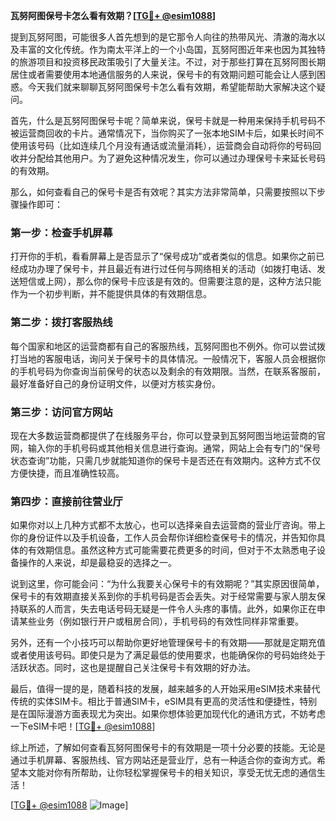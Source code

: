 **瓦努阿图保号卡怎么看有效期？[[TG💪+ @esim1088](https://t.me/s/esim1088)]**

提到瓦努阿图，可能很多人首先想到的是它那令人向往的热带风光、清澈的海水以及丰富的文化传统。作为南太平洋上的一个小岛国，瓦努阿图近年来也因为其独特的旅游项目和投资移民政策吸引了大量关注。不过，对于那些打算在瓦努阿图长期居住或者需要使用本地通信服务的人来说，保号卡的有效期问题可能会让人感到困惑。今天我们就来聊聊瓦努阿图保号卡怎么看有效期，希望能帮助大家解决这个疑问。

首先，什么是瓦努阿图保号卡呢？简单来说，保号卡就是一种用来保持手机号码不被运营商回收的卡片。通常情况下，当你购买了一张本地SIM卡后，如果长时间不使用该号码（比如连续几个月没有通话或流量消耗），运营商会自动将你的号码回收并分配给其他用户。为了避免这种情况发生，你可以通过办理保号卡来延长号码的有效期。

那么，如何查看自己的保号卡是否有效呢？其实方法非常简单，只需要按照以下步骤操作即可：

### **第一步：检查手机屏幕**
打开你的手机，看看屏幕上是否显示了“保号成功”或者类似的信息。如果你之前已经成功办理了保号卡，并且最近有进行过任何与网络相关的活动（如拨打电话、发送短信或上网），那么你的保号卡应该是有效的。但需要注意的是，这种方法只能作为一个初步判断，并不能提供具体的有效期信息。

### **第二步：拨打客服热线**
每个国家和地区的运营商都有自己的客服热线，瓦努阿图也不例外。你可以尝试拨打当地的客服电话，询问关于保号卡的具体情况。一般情况下，客服人员会根据你的手机号码为你查询当前保号的状态以及剩余的有效期限。当然，在联系客服前，最好准备好自己的身份证明文件，以便对方核实身份。

### **第三步：访问官方网站**
现在大多数运营商都提供了在线服务平台，你可以登录到瓦努阿图当地运营商的官网，输入你的手机号码或其他相关信息进行查询。通常，网站上会有专门的“保号状态查询”功能，只需几步就能知道你的保号卡是否还在有效期内。这种方式不仅方便快捷，而且准确性较高。

### **第四步：直接前往营业厅**
如果你对以上几种方式都不太放心，也可以选择亲自去运营商的营业厅咨询。带上你的身份证件以及手机设备，工作人员会帮你详细检查保号卡的情况，并告知你具体的有效期信息。虽然这种方式可能需要花费更多的时间，但对于不太熟悉电子设备操作的人来说，却是最稳妥的选择之一。

说到这里，你可能会问：“为什么我要关心保号卡的有效期呢？”其实原因很简单，保号卡的有效期直接关系到你的手机号码是否会丢失。对于经常需要与家人朋友保持联系的人而言，失去电话号码无疑是一件令人头疼的事情。此外，如果你正在申请某些业务（例如银行开户或租房合同），手机号码的有效性同样非常重要。

另外，还有一个小技巧可以帮助你更好地管理保号卡的有效期——那就是定期充值或者使用该号码。即使只是为了满足最低的使用要求，也能确保你的号码始终处于活跃状态。同时，这也是提醒自己关注保号卡有效期的好办法。

最后，值得一提的是，随着科技的发展，越来越多的人开始采用eSIM技术来替代传统的实体SIM卡。相比于普通SIM卡，eSIM具有更高的灵活性和便捷性，特别是在国际漫游方面表现尤为突出。如果你想体验更加现代化的通讯方式，不妨考虑一下eSIM卡吧！[[TG💪+ @esim1088](https://t.me/s/esim1088)]

综上所述，了解如何查看瓦努阿图保号卡的有效期是一项十分必要的技能。无论是通过手机屏幕、客服热线、官方网站还是营业厅，总有一种适合你的查询方式。希望本文能对你有所帮助，让你轻松掌握保号卡的相关知识，享受无忧无虑的通信生活！

[[TG💪+ @esim1088](https://t.me/s/esim1088) ![Image](https://i.postimg.cc/4NQfJmqS/Snipaste-2025-05-13-00-14-12.png)]